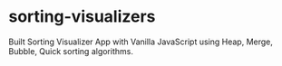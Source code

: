 # sorting-visualizers

Built Sorting Visualizer App with Vanilla JavaScript using Heap, Merge, Bubble, Quick sorting algorithms.
